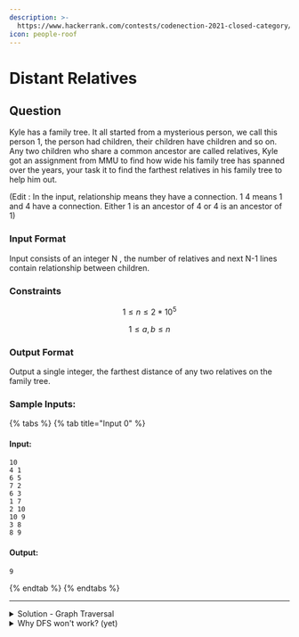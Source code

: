 ```yaml
---
description: >-
  https://www.hackerrank.com/contests/codenection-2021-closed-category/challenges/distant-relatives
icon: people-roof
---
```


# Distant Relatives

## Question

Kyle has a family tree. It all started from a mysterious person, we call this person 1, the person had children, their children have children and so on. Any two children who share a common ancestor are called relatives, Kyle got an assignment from MMU to find how wide his family tree has spanned over the years, your task it to find the farthest relatives in his family tree to help him out.

(Edit : In the input, relationship means they have a connection. 1 4 means 1 and 4 have a connection. Either 1 is an ancestor of 4 or 4 is an ancestor of 1)

### Input Format

Input consists of an integer N , the number of relatives and next N-1 lines contain relationship between children.

### Constraints

$$
1 \le n \le 2*10^5
$$

$$
1 \le a, b \le n
$$

### Output Format

Output a single integer, the farthest distance of any two relatives on the family tree.

### Sample Inputs:



{% tabs %}
{% tab title="Input 0" %}
#### Input:

```
10
4 1
6 5
7 2
6 3
1 7
2 10
10 9
3 8
8 9
```

#### Output:

```
9
```
{% endtab %}
{% endtabs %}

***

<details>

<summary>Solution - Graph Traversal</summary>

A double breadth-first search-based graph traversal is possible to solve the problem.&#x20;

```python
from collections import defaultdict, deque

def longest_path(edges, n):
    graph = defaultdict(list)
    for start, end in edges:
        graph[start].append(end)
        graph[end].append(start)
    
    def bfs(start):
        visited = set()
        queue = deque([(start, 1)])
        visited.add(start)
        max_dist = 1
        furthest_node = start
        
        while queue:
            node, dist = queue.popleft()
            if dist > max_dist:
                max_dist = dist
                furthest_node = node
                
            for neighbor in graph[node]:
                if neighbor not in visited:
                    visited.add(neighbor)
                    queue.append((neighbor, dist + 1))
                    
        return furthest_node, max_dist

    start_node, _ = bfs(1)
    
    _, max_length = bfs(start_node)
    
    return max_length

n = int(input())
edges = []
for _ in range(n-1):
    a, b = map(int, input().split())
    edges.append((a, b))

print(longest_path(edges, n) - 1) # Why additional -1?
```

Note:

* This solution uses collections, which sometimes is not allowed in contest.
* This requires a magic number, "-1" to get all test cases.

</details>

<details>

<summary>Why DFS won't work? (yet)</summary>

Simple because, recursive depth limit exceeded for large values.

I had tried to use tree building method with DFS, yet 3 of the test cases hit runtime error due to recursive limit reached. Although that, I decide to share the current DFS method, just in case if someone has another good idea to optimize the recursive depth.

```python
def longest(start):
        max_d = [0]
        
        def dfs2(u, p):
            max_len = [0, 0]
            for v in g[u]:
                if v != p:
                    curr = dfs2(v, u)
                    if curr + 1 > max_len[0]:
                        max_len[1] = max_len[0]
                        max_len[0] = curr + 1
                    elif curr + 1 > max_len[1]:
                        max_len[1] = curr + 1
            max_d[0] = max(max_d[0], max_len[0] + max_len[1])
            return max_len[0]
        
        dfs2(start, -1)
        return max_d[0]

n = int(input())
g = [[] for _ in range(n+1)]
    
for _ in range(n-1):
    a, b = map(int, input().split())
    g[a].append(b)
    g[b].append(a)

print(longest(1))
```

</details>

